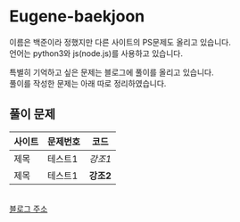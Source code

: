 # Eugene-baekjoon
이름은 백준이라 정했지만 다른 사이트의 PS문제도 올리고 있습니다.<br/>
언어는 python3와 js(node.js)를 사용하고 있습니다.

특별히 기억하고 싶은 문제는 블로그에 풀이를 올리고 있습니다.<br/>
풀이를 작성한 문제는 아래 따로 정리하였습니다.
<br/>

## 풀이 문제
|사이트|문제번호|코드|
|----------|--------|------------------------------|
|제목|테스트1|*강조1*|
|제목|테스트1|**강조2**|

<br/>
<a href="https://doobudubu.tistory.com/category/%EC%95%8C%EA%B3%A0%EB%A6%AC%EC%A6%98">블로그 주소</a>
